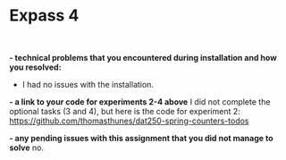 # Expass 4
<br>

**- technical problems that you encountered during installation and how you resolved:**
- I had no issues with the installation.

**- a link to your code for experiments 2-4 above**
I did not complete the optional tasks (3 and 4), but here is the code for experiment 2:
https://github.com/thomasthunes/dat250-spring-counters-todos

**- any pending issues with this assignment that you did not manage to solve**
no.
